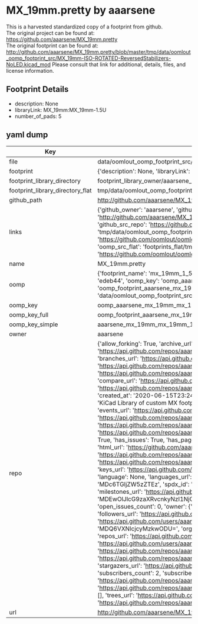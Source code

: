 # MX_19mm.pretty by aaarsene  
This is a harvested standardized copy of a footprint from github.  
The original project can be found at:  
https://github.com/aaarsene/MX_19mm.pretty  
The original footprint can be found at:
http://github.com/aaarsene/MX_19mm.pretty/blob/master/tmp/data/oomlout_oomp_footprint_src/MX_19mm-ISO-ROTATED-ReversedStabilizers-NoLED.kicad_mod
Please consult that link for additional, details, files, and license information.  
## Footprint Details
* description: None  
* libraryLink: MX_19mm:MX_19mm-1.5U  
* number_of_pads: 5  
## yaml dump  
| Key | Value |  
| --- | --- |  
| file | data/oomlout_oomp_footprint_src/MX_19mm.pretty/MX_19mm-1.5U-NoLED.kicad_mod |  
| footprint | {'description': None, 'libraryLink': 'MX_19mm:MX_19mm-1.5U', 'number_of_pads': 5} |  
| footprint_library_directory | footprint_library_owner/aaarsene_MX_19mm.pretty |  
| footprint_library_directory_flat | tmp/data/oomlout_oomp_footprint_src/footprints_flat/aaarsene_mx_19mm_mx_19mm_1_5u_noled/working |  
| github_path | http://github.com/aaarsene/MX_19mm.pretty/blob/master/tmp/data/oomlout_oomp_footprint_src/MX_19mm-1.5U-NoLED.kicad_mod |  
| links | {'github_owner': 'aaarsene', 'github_repo_name': 'MX_19mm.pretty', 'github_src': 'http://github.com/aaarsene/MX_19mm.pretty/blob/master/tmp/data/oomlout_oomp_footprint_src/MX_19mm-ISO-ROTATED-ReversedStabilizers-NoLED.kicad_mod', 'github_src_repo': 'https://github.com/aaarsene/MX_19mm.pretty', 'oomp_bot': 'tmp/data/oomlout_oomp_footprint_src/footprints/aaarsene_mx_19mm_mx_19mm_1_5u_noled/working', 'oomp_bot_github': 'https://github.com/oomlout/oomlout_oomp_footprint_bot/tree/main/tmp/data/oomlout_oomp_footprint_src/footprints/aaarsene_mx_19mm_mx_19mm_1_5u_noled/working', 'oomp_src_flat': 'footprints_flat/tmp/data/oomlout_oomp_footprint_src/footprints_flat/aaarsene_mx_19mm_mx_19mm_1_5u_noled/working', 'oomp_src_flat_github': 'https://github.com/oomlout/oomlout_oomp_footprint_src/tree/main/tmp/data/oomlout_oomp_footprint_src/footprints_flat/aaarsene_mx_19mm_mx_19mm_1_5u_noled/working'} |  
| name | MX_19mm.pretty |  
| oomp | {'footprint_name': 'mx_19mm_1_5u_noled', 'library_name': 'mx_19mm', 'md5': 'edeb44b11ca020ae3e25b4de55f114be', 'md5_10': 'edeb44b11c', 'md5_5': 'edeb4', 'md5_6': 'edeb44', 'oomp_key': 'oomp_aaarsene_mx_19mm_mx_19mm_1_5u_noled', 'oomp_key_extra': 'oomp_footprint_aaarsene_mx_19mm_mx_19mm_1_5u_noled', 'oomp_key_full': 'oomp_footprint_aaarsene_mx_19mm_mx_19mm_1_5u_noled_edeb44', 'oomp_key_simple': 'aaarsene_mx_19mm_mx_19mm_1_5u_noled', 'original_filename': 'data/oomlout_oomp_footprint_src/MX_19mm.pretty/MX_19mm-1.5U-NoLED.kicad_mod', 'owner_name': 'aaarsene'} |  
| oomp_key | oomp_aaarsene_mx_19mm_mx_19mm_1_5u_noled |  
| oomp_key_full | oomp_footprint_aaarsene_mx_19mm_mx_19mm_1_5u_noled |  
| oomp_key_simple | aaarsene_mx_19mm_mx_19mm_1_5u_noled |  
| owner | aaarsene |  
| repo | {'allow_forking': True, 'archive_url': 'https://api.github.com/repos/aaarsene/MX_19mm.pretty/{archive_format}{/ref}', 'archived': False, 'assignees_url': 'https://api.github.com/repos/aaarsene/MX_19mm.pretty/assignees{/user}', 'blobs_url': 'https://api.github.com/repos/aaarsene/MX_19mm.pretty/git/blobs{/sha}', 'branches_url': 'https://api.github.com/repos/aaarsene/MX_19mm.pretty/branches{/branch}', 'clone_url': 'https://github.com/aaarsene/MX_19mm.pretty.git', 'collaborators_url': 'https://api.github.com/repos/aaarsene/MX_19mm.pretty/collaborators{/collaborator}', 'comments_url': 'https://api.github.com/repos/aaarsene/MX_19mm.pretty/comments{/number}', 'commits_url': 'https://api.github.com/repos/aaarsene/MX_19mm.pretty/commits{/sha}', 'compare_url': 'https://api.github.com/repos/aaarsene/MX_19mm.pretty/compare/{base}...{head}', 'contents_url': 'https://api.github.com/repos/aaarsene/MX_19mm.pretty/contents/{+path}', 'contributors_url': 'https://api.github.com/repos/aaarsene/MX_19mm.pretty/contributors', 'created_at': '2020-06-15T23:24:15Z', 'default_branch': 'master', 'deployments_url': 'https://api.github.com/repos/aaarsene/MX_19mm.pretty/deployments', 'description': 'KiCad Library of custom MX footprints with 19mm switch spacing', 'disabled': False, 'downloads_url': 'https://api.github.com/repos/aaarsene/MX_19mm.pretty/downloads', 'events_url': 'https://api.github.com/repos/aaarsene/MX_19mm.pretty/events', 'fork': False, 'forks': 0, 'forks_count': 0, 'forks_url': 'https://api.github.com/repos/aaarsene/MX_19mm.pretty/forks', 'full_name': 'aaarsene/MX_19mm.pretty', 'git_commits_url': 'https://api.github.com/repos/aaarsene/MX_19mm.pretty/git/commits{/sha}', 'git_refs_url': 'https://api.github.com/repos/aaarsene/MX_19mm.pretty/git/refs{/sha}', 'git_tags_url': 'https://api.github.com/repos/aaarsene/MX_19mm.pretty/git/tags{/sha}', 'git_url': 'git://github.com/aaarsene/MX_19mm.pretty.git', 'has_discussions': False, 'has_downloads': True, 'has_issues': True, 'has_pages': False, 'has_projects': True, 'has_wiki': True, 'homepage': '', 'hooks_url': 'https://api.github.com/repos/aaarsene/MX_19mm.pretty/hooks', 'html_url': 'https://github.com/aaarsene/MX_19mm.pretty', 'id': 272564121, 'is_template': False, 'issue_comment_url': 'https://api.github.com/repos/aaarsene/MX_19mm.pretty/issues/comments{/number}', 'issue_events_url': 'https://api.github.com/repos/aaarsene/MX_19mm.pretty/issues/events{/number}', 'issues_url': 'https://api.github.com/repos/aaarsene/MX_19mm.pretty/issues{/number}', 'keys_url': 'https://api.github.com/repos/aaarsene/MX_19mm.pretty/keys{/key_id}', 'labels_url': 'https://api.github.com/repos/aaarsene/MX_19mm.pretty/labels{/name}', 'language': None, 'languages_url': 'https://api.github.com/repos/aaarsene/MX_19mm.pretty/languages', 'license': {'key': 'mit', 'name': 'MIT License', 'node_id': 'MDc6TGljZW5zZTEz', 'spdx_id': 'MIT', 'url': 'https://api.github.com/licenses/mit'}, 'merges_url': 'https://api.github.com/repos/aaarsene/MX_19mm.pretty/merges', 'milestones_url': 'https://api.github.com/repos/aaarsene/MX_19mm.pretty/milestones{/number}', 'mirror_url': None, 'name': 'MX_19mm.pretty', 'network_count': 0, 'node_id': 'MDEwOlJlcG9zaXRvcnkyNzI1NjQxMjE=', 'notifications_url': 'https://api.github.com/repos/aaarsene/MX_19mm.pretty/notifications{?since,all,participating}', 'open_issues': 0, 'open_issues_count': 0, 'owner': {'avatar_url': 'https://avatars.githubusercontent.com/u/7239085?v=4', 'events_url': 'https://api.github.com/users/aaarsene/events{/privacy}', 'followers_url': 'https://api.github.com/users/aaarsene/followers', 'following_url': 'https://api.github.com/users/aaarsene/following{/other_user}', 'gists_url': 'https://api.github.com/users/aaarsene/gists{/gist_id}', 'gravatar_id': '', 'html_url': 'https://github.com/aaarsene', 'id': 7239085, 'login': 'aaarsene', 'node_id': 'MDQ6VXNlcjcyMzkwODU=', 'organizations_url': 'https://api.github.com/users/aaarsene/orgs', 'received_events_url': 'https://api.github.com/users/aaarsene/received_events', 'repos_url': 'https://api.github.com/users/aaarsene/repos', 'site_admin': False, 'starred_url': 'https://api.github.com/users/aaarsene/starred{/owner}{/repo}', 'subscriptions_url': 'https://api.github.com/users/aaarsene/subscriptions', 'type': 'User', 'url': 'https://api.github.com/users/aaarsene'}, 'private': False, 'pulls_url': 'https://api.github.com/repos/aaarsene/MX_19mm.pretty/pulls{/number}', 'pushed_at': '2020-06-17T11:25:48Z', 'releases_url': 'https://api.github.com/repos/aaarsene/MX_19mm.pretty/releases{/id}', 'size': 7, 'ssh_url': 'git@github.com:aaarsene/MX_19mm.pretty.git', 'stargazers_count': 0, 'stargazers_url': 'https://api.github.com/repos/aaarsene/MX_19mm.pretty/stargazers', 'statuses_url': 'https://api.github.com/repos/aaarsene/MX_19mm.pretty/statuses/{sha}', 'subscribers_count': 2, 'subscribers_url': 'https://api.github.com/repos/aaarsene/MX_19mm.pretty/subscribers', 'subscription_url': 'https://api.github.com/repos/aaarsene/MX_19mm.pretty/subscription', 'svn_url': 'https://github.com/aaarsene/MX_19mm.pretty', 'tags_url': 'https://api.github.com/repos/aaarsene/MX_19mm.pretty/tags', 'teams_url': 'https://api.github.com/repos/aaarsene/MX_19mm.pretty/teams', 'temp_clone_token': None, 'topics': [], 'trees_url': 'https://api.github.com/repos/aaarsene/MX_19mm.pretty/git/trees{/sha}', 'updated_at': '2020-06-17T11:25:50Z', 'url': 'https://api.github.com/repos/aaarsene/MX_19mm.pretty', 'visibility': 'public', 'watchers': 0, 'watchers_count': 0, 'web_commit_signoff_required': False} |  
| url | http://github.com/aaarsene/MX_19mm.pretty |  

